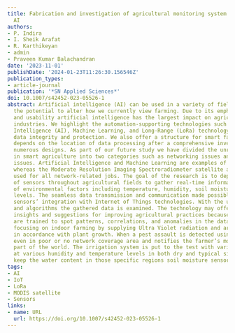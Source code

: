```yaml
---
title: Fabrication and investigation of agricultural monitoring system with IoT &
  AI
authors:
- P. Indira
- I. Sheik Arafat
- R. Karthikeyan
- admin
- Praveen Kumar Balachandran
date: '2023-11-01'
publishDate: '2024-01-23T11:26:30.156546Z'
publication_types:
- article-journal
publication: '*SN Applied Sciences*'
doi: 10.1007/s42452-023-05526-1
abstract: Artificial intelligence (AI) can be used in a variety of fields and has
  the potential to alter how we currently view farming. Due to its emphasis on effectiveness
  and usability artificial intelligence has the largest impact on agriculture of all
  industries. We highlight the automation-supporting technologies such as Artificial
  Intelligence (AI), Machine Learning, and Long-Range (LoRa) technology which provides
  data integrity and protection. We also offer a structure for smart farming that
  depends on the location of data processing after a comprehensive investigation of
  numerous designs. As part of our future study we have divided the unresolved difficulties
  in smart agriculture into two categories such as networking issues and technology
  issues. Artificial Intelligence and Machine Learning are examples of technologies
  whereas the Moderate Resolution Imaging Spectroradiometer satellite and LoRa are
  used for all network-related jobs. The goal of the research is to deploy a network
  of sensors throughout agricultural fields to gather real-time information on a variety
  of environmental factors including temperature, humidity, soil moisture and nutrient
  levels. The seamless data transmission and communication made possible by these
  sensors’ integration with Internet of Things technologies. With the use of AI techniques
  and algorithms the gathered data is examined. The technology may offer practical
  insights and suggestions for improving agricultural practices because the AI models
  are trained to spot patterns, correlations, and anomalies in the data. We are also
  focusing on indoor farming by supplying Ultra Violet radiation and artificial lighting
  in accordance with plant growth. When a pest assault is detected using AI and LoRa
  even in poor or no network coverage area and notifies the farmer’s mobile in any
  part of the world. The irrigation system is put to the test with various plants
  at various humidity and temperature levels in both dry and typical situations. To
  keep the water content in those specific regions soil moisture sensors are used.
tags:
- AI
- IoT
- LoRa
- MODIS satellite
- Sensors
links:
- name: URL
  url: https://doi.org/10.1007/s42452-023-05526-1
---
```

